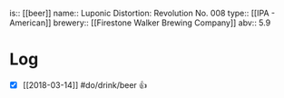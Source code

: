 is:: [[beer]]
name:: Luponic Distortion: Revolution No. 008
type:: [[IPA - American]]
brewery:: [[Firestone Walker Brewing Company]]
abv:: 5.9

# Log
- [x] [[2018-03-14]] #do/drink/beer 👍
